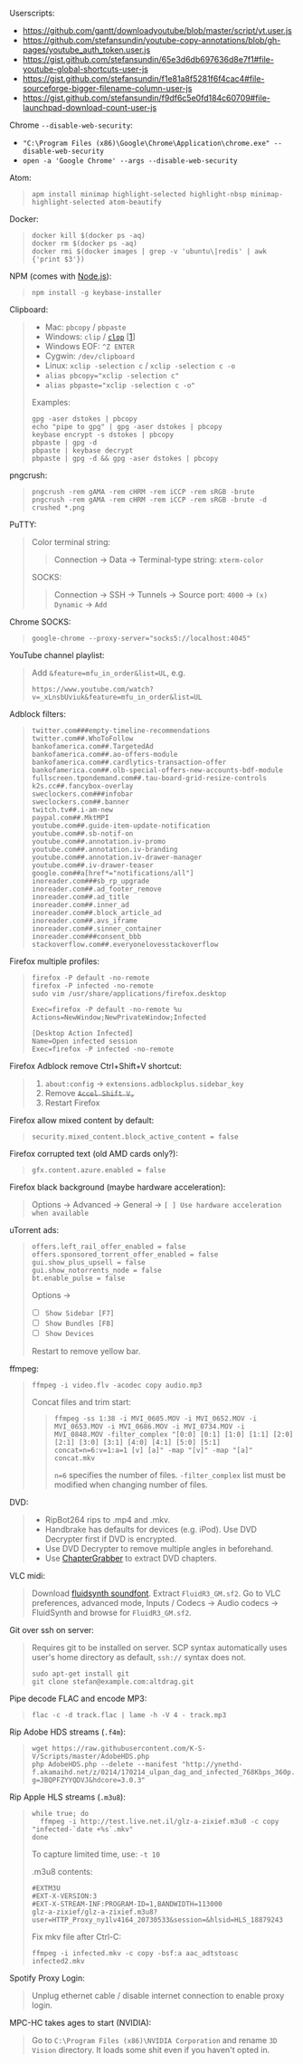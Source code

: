 Userscripts:
- https://github.com/gantt/downloadyoutube/blob/master/script/yt.user.js
- https://github.com/stefansundin/youtube-copy-annotations/blob/gh-pages/youtube_auth_token.user.js
- https://gist.github.com/stefansundin/65e3d6db697636d8e7f1#file-youtube-global-shortcuts-user-js
- https://gist.github.com/stefansundin/f1e81a8f5281f6f4cac4#file-sourceforge-bigger-filename-column-user-js
- https://gist.github.com/stefansundin/f9df6c5e0fd184c60709#file-launchpad-download-count-user-js

Chrome `--disable-web-security`:
- `"C:\Program Files (x86)\Google\Chrome\Application\chrome.exe" --disable-web-security`
- `open -a 'Google Chrome' --args --disable-web-security`

Atom:
> ```
> apm install minimap highlight-selected highlight-nbsp minimap-highlight-selected atom-beautify
> ```

Docker:
> ```
> docker kill $(docker ps -aq)
> docker rm $(docker ps -aq)
> docker rmi $(docker images | grep -v 'ubuntu\|redis' | awk {'print $3'})
> ```

NPM (comes with [Node.js](http://nodejs.org/download/)):
> ```
> npm install -g keybase-installer
> ```

Clipboard:
> - Mac: `pbcopy` / `pbpaste`
> - Windows: `clip` / [`clop`](https://gist.github.com/stefansundin/9d95826a712096b24ae2/raw/clop.exe) [[1](https://gist.github.com/stefansundin/9d95826a712096b24ae2)]
>  - Windows EOF: `^Z ENTER`
>  - Cygwin: `/dev/clipboard`
> - Linux: `xclip -selection c` / `xclip -selection c -o`
>  - `alias pbcopy="xclip -selection c"`
>  - `alias pbpaste="xclip -selection c -o"`
>
> Examples:
> ```
> gpg -aser dstokes | pbcopy
> echo "pipe to gpg" | gpg -aser dstokes | pbcopy
> keybase encrypt -s dstokes | pbcopy
> pbpaste | gpg -d
> pbpaste | keybase decrypt
> pbpaste | gpg -d && gpg -aser dstokes | pbcopy
> ```

pngcrush:
> ```
> pngcrush -rem gAMA -rem cHRM -rem iCCP -rem sRGB -brute
> pngcrush -rem gAMA -rem cHRM -rem iCCP -rem sRGB -brute -d crushed *.png
> ```

PuTTY:
> Color terminal string:
>> Connection → Data → Terminal-type string: `xterm-color`
>
> SOCKS:
>> Connection → SSH → Tunnels → Source port: `4000` → `(x) Dynamic` → `Add`

Chrome SOCKS:
> ```
> google-chrome --proxy-server="socks5://localhost:4045"
> ```

YouTube channel playlist:
> Add `&feature=mfu_in_order&list=UL`, e.g.
> ```
> https://www.youtube.com/watch?v=_xLnsbUviuk&feature=mfu_in_order&list=UL
> ```

Adblock filters:
> ```
> twitter.com###empty-timeline-recommendations
> twitter.com##.WhoToFollow
> bankofamerica.com##.TargetedAd
> bankofamerica.com##.ao-offers-module
> bankofamerica.com##.cardlytics-transaction-offer
> bankofamerica.com##.olb-special-offers-new-accounts-bdf-module
> fullscreen.tpondemand.com##.tau-board-grid-resize-controls
> k2s.cc##.fancybox-overlay
> sweclockers.com###infobar
> sweclockers.com##.banner
> twitch.tv##.i-am-new
> paypal.com##.MktMPI
> youtube.com##.guide-item-update-notification
> youtube.com##.sb-notif-on
> youtube.com##.annotation.iv-promo
> youtube.com##.annotation.iv-branding
> youtube.com##.annotation.iv-drawer-manager
> youtube.com##.iv-drawer-teaser
> google.com##a[href*="notifications/all"]
> inoreader.com###sb_rp_upgrade
> inoreader.com##.ad_footer_remove
> inoreader.com##.ad_title
> inoreader.com##.inner_ad
> inoreader.com##.block_article_ad
> inoreader.com##.avs_iframe
> inoreader.com##.sinner_container
> inoreader.com###consent_bbb
> stackoverflow.com##.everyonelovesstackoverflow
> ```

Firefox multiple profiles:
> ```
> firefox -P default -no-remote
> firefox -P infected -no-remote
> sudo vim /usr/share/applications/firefox.desktop
> ```
> ```
> Exec=firefox -P default -no-remote %u
> Actions=NewWindow;NewPrivateWindow;Infected
>
> [Desktop Action Infected]
> Name=Open infected session
> Exec=firefox -P infected -no-remote
> ```

Firefox Adblock remove Ctrl+Shift+V shortcut:
> 1. `about:config` → `extensions.adblockplus.sidebar_key`
> 1. Remove ~~`Accel Shift V,`~~
> 1. Restart Firefox

Firefox allow mixed content by default:
> `security.mixed_content.block_active_content = false`

Firefox corrupted text (old AMD cards only?):
> `gfx.content.azure.enabled = false`

Firefox black background (maybe hardware acceleration):
> Options → Advanced → General → `[ ] Use hardware acceleration when available`

uTorrent ads:
> ```
> offers.left_rail_offer_enabled = false
> offers.sponsored_torrent_offer_enabled = false
> gui.show_plus_upsell = false
> gui.show_notorrents_node = false
> bt.enable_pulse = false
> ```
> 
> Options →
> - [ ] `Show Sidebar [F7]`
> - [ ] `Show Bundles [F8]`
> - [ ] `Show Devices`
>
> Restart to remove yellow bar.

ffmpeg:
> ```
> ffmpeg -i video.flv -acodec copy audio.mp3
> ```
> Concat files and trim start:
>> ```
>> ffmpeg -ss 1:38 -i MVI_0605.MOV -i MVI_0652.MOV -i MVI_0653.MOV -i MVI_0686.MOV -i MVI_0734.MOV -i MVI_0848.MOV -filter_complex "[0:0] [0:1] [1:0] [1:1] [2:0] [2:1] [3:0] [3:1] [4:0] [4:1] [5:0] [5:1] concat=n=6:v=1:a=1 [v] [a]" -map "[v]" -map "[a]" concat.mkv
>> ```
>> `n=6` specifies the number of files. `-filter_complex` list must be modified when changing number of files.

DVD:
> - RipBot264 rips to .mp4 and .mkv.
> - Handbrake has defaults for devices (e.g. iPod). Use DVD Decrypter first if DVD is encrypted.
> - Use DVD Decrypter to remove multiple angles in beforehand.
> - Use [ChapterGrabber](http://chapterdb.org/software) to extract DVD chapters.

VLC midi:
> Download [fluidsynth soundfont](http://ftp.us.debian.org/debian/pool/main/f/fluid-soundfont/fluid-soundfont-gm_3.1-5_all.deb).
> Extract `FluidR3_GM.sf2`.
> Go to VLC preferences, advanced mode, Inputs / Codecs → Audio codecs → FluidSynth and browse for `FluidR3_GM.sf2`.

Git over ssh on server:
> Requires git to be installed on server. SCP syntax automatically uses user's home directory as default, `ssh://` syntax does not.
> ```
> sudo apt-get install git
> git clone stefan@example.com:altdrag.git
> ```

Pipe decode FLAC and encode MP3:
> ```
> flac -c -d track.flac | lame -h -V 4 - track.mp3
> ```

Rip Adobe HDS streams (`.f4m`):
> ```
> wget https://raw.githubusercontent.com/K-S-V/Scripts/master/AdobeHDS.php
> php AdobeHDS.php --delete --manifest "http://ynethd-f.akamaihd.net/z/0214/170214_ulpan_dag_and_infected_768Kbps_360p.mp4/manifest.f4m?g=JBQPFZYYQDVJ&hdcore=3.0.3"
> ```

Rip Apple HLS streams (`.m3u8`):
> ```
> while true; do
>   ffmpeg -i http://test.live.net.il/glz-a-zixief.m3u8 -c copy "infected-`date +%s`.mkv"
> done
> ```
> To capture limited time, use: `-t 10`
>
> .m3u8 contents:
> ```
> #EXTM3U
> #EXT-X-VERSION:3
> #EXT-X-STREAM-INF:PROGRAM-ID=1,BANDWIDTH=113000
> glz-a-zixief/glz-a-zixief.m3u8?user=HTTP_Proxy_ny1lv4164_20730533&session=&hlsid=HLS_18879243
> ```
>
> Fix mkv file after Ctrl-C:
> ```
> ffmpeg -i infected.mkv -c copy -bsf:a aac_adtstoasc infected2.mkv
> ```

Spotify Proxy Login:
> Unplug ethernet cable / disable internet connection to enable proxy login.

MPC-HC takes ages to start (NVIDIA):
> Go to `C:\Program Files (x86)\NVIDIA Corporation` and rename `3D Vision` directory. It loads some shit even if you haven't opted in.
